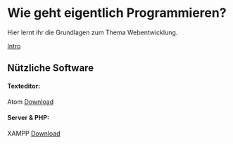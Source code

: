 # Wie geht eigentlich Programmieren?
Hier lernt ihr die Grundlagen zum Thema Webentwicklung.

[Intro](https://youtu.be/mDotS5BDqRM?t=11m32s)

## Nützliche Software
#### Texteditor:  
Atom [Download](https://atom.io/)  
#### Server & PHP:
XAMPP [Download](https://www.apachefriends.org/de/index.html)

